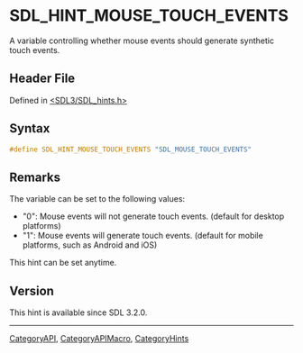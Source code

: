 # SDL_HINT_MOUSE_TOUCH_EVENTS

A variable controlling whether mouse events should generate synthetic touch events.

## Header File

Defined in [<SDL3/SDL_hints.h>](https://github.com/libsdl-org/SDL/blob/main/include/SDL3/SDL_hints.h)

## Syntax

```c
#define SDL_HINT_MOUSE_TOUCH_EVENTS "SDL_MOUSE_TOUCH_EVENTS"
```

## Remarks

The variable can be set to the following values:

- "0": Mouse events will not generate touch events. (default for desktop
  platforms)
- "1": Mouse events will generate touch events. (default for mobile
  platforms, such as Android and iOS)

This hint can be set anytime.

## Version

This hint is available since SDL 3.2.0.





----
[CategoryAPI](CategoryAPI), [CategoryAPIMacro](CategoryAPIMacro), [CategoryHints](CategoryHints)

